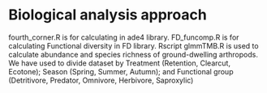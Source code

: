 # Biological analysis approach 
fourth_corner.R is for calculating in ade4 library.
FD_funcomp.R is for calculating Functional diversity in FD library.
Rscript glmmTMB.R is used to calculate abundance and species richness of ground-dwelling arthropods. We have used to divide dataset by Treatment (Retention, Clearcut, Ecotone); Season (Spring, Summer, Autumn); and Functional group (Detritivore, Predator, Omnivore, Herbivore, Saproxylic)

